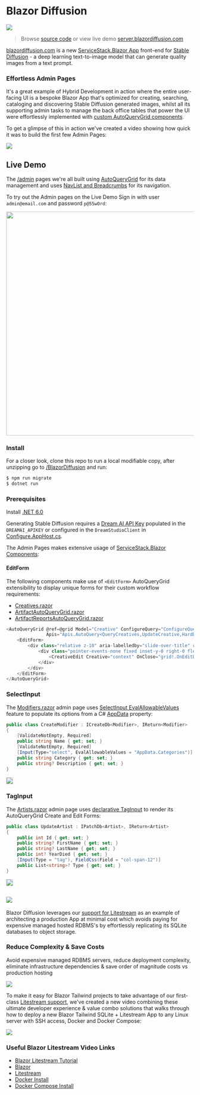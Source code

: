 # Blazor Diffusion 

[![](https://servicestack.net/images/whatsnew/v6.5/blazordiffusion.com_splash.png)](https://server.blazordiffusion.com)

> Browse [source code](https://github.com/NetCoreTemplates/blazor-server) or view live demo [server.blazordiffusion.com](https://server.blazordiffusion.com)

[blazordiffusion.com](https://blazordiffusion.com) is a new [ServiceStack.Blazor App](https://servicestack.net/blazor) front-end for [Stable Diffusion](https://stability.ai/blog/stable-diffusion-public-release) - a deep learning text-to-image model that can generate quality images from a text prompt. 

### Effortless Admin Pages

It's a great example of Hybrid Development in action where the entire user-facing UI is a bespoke Blazor App that's optimized for creating, searching, cataloging and discovering Stable Diffusion generated images, whilst all its supporting admin tasks to manage the back office tables that power the UI were effortlessly implemented with [custom AutoQueryGrid components](https://blazor-gallery.jamstacks.net/grid).

To get a glimpse of this in action we've created a video showing how quick it was to build the first few Admin Pages:

[![](https://i3.ytimg.com/vi/tt0ytzVVjEY/maxresdefault.jpg)](https://www.youtube.com/watch?v=tt0ytzVVjEY)

## Live Demo

The [/admin](https://github.com/NetCoreApps/BlazorDiffusion/tree/main/BlazorDiffusion/Pages/admin) pages we're all built using [AutoQueryGrid](https://blazor-gallery.jamstacks.net/grid) for its data management and uses [NavList and Breadcrumbs](https://blazor-gallery.jamstacks.net/gallery/navigation) for its navigation.

To try out the Admin pages on the Live Demo Sign in with user `admin@email.com` and password `p@55wOrd`:

<div class="flex justify-center">
    <a href="https://server.blazordiffusion.com/admin">
        <img src="https://github.com/ServiceStack/docs/raw/master/docs/images/blazor/blazordiffusion-admin-pages.png" style="width:600px">
    </a>
</div>

### Install

For a closer look, clone this repo to run a local modifiable copy, after unzipping go to [/BlazorDiffusion](https://github.com/NetCoreApps/BlazorDiffusion/tree/main/BlazorDiffusion) and run:

```bash
$ npm run migrate
$ dotnet run
```

### Prerequisites

Install [.NET 6.0](https://dotnet.microsoft.com/en-us/download/dotnet/6.0)

Generating Stable Diffusion requires a [Dream AI API Key](https://beta.dreamstudio.ai/membership?tab=apiKeys) populated in the `DREAMAI_APIKEY` or configured in 
the `DreamStudioClient` in [Configure.AppHost.cs](https://github.com/NetCoreApps/BlazorDiffusion/blob/main/BlazorDiffusion/Configure.AppHost.cs).

The Admin Pages makes extensive usage of [ServiceStack.Blazor Components](https://blazor-gallery.jamstacks.net):

#### EditForm

The following components make use of `<EditForm>` AutoQueryGrid extensibility to display unique forms for their custom workflow requirements:

 - [Creatives.razor](https://github.com/NetCoreApps/BlazorDiffusion/blob/main/BlazorDiffusion/Pages/admin/Creatives.razor)
 - [ArtifactAutoQueryGrid.razor](https://github.com/NetCoreApps/BlazorDiffusion/blob/main/BlazorDiffusion/Shared/admin/ArtifactAutoQueryGrid.razor)
 - [ArtifactReportsAutoQueryGrid.razor](https://github.com/NetCoreApps/BlazorDiffusion/blob/main/BlazorDiffusion/Shared/admin/ArtifactReportsAutoQueryGrid.razor)

```csharp
<AutoQueryGrid @ref=@grid Model="Creative" ConfigureQuery="ConfigureQuery"
               Apis="Apis.AutoQuery<QueryCreatives,UpdateCreative,HardDeleteCreative>()">
    <EditForm>
        <div class="relative z-10" aria-labelledby="slide-over-title" role="dialog" aria-modal="true">
            <div class="pointer-events-none fixed inset-y-0 right-0 flex max-w-full pl-10 sm:pl-16">
                <CreativeEdit Creative="context" OnClose="grid!.OnEditDone" />
            </div>
        </div>
    </EditForm>
</AutoQueryGrid>
```

### SelectInput

The [Modifiers.razor](https://github.com/NetCoreApps/BlazorDiffusion/blob/main/BlazorDiffusion/Pages/admin/Modifiers.razor) admin page uses 
[SelectInput EvalAllowableValues](https://github.com/NetCoreApps/BlazorDiffusion/blob/v0.1/BlazorDiffusion.ServiceModel/Creative.cs#L168-L187) feature to populate its options from a C# [AppData](https://github.com/NetCoreApps/BlazorDiffusion/blob/v0.1/BlazorDiffusion.ServiceModel/AppData.cs) property:

```csharp
public class CreateModifier : ICreateDb<Modifier>, IReturn<Modifier>
{
    [ValidateNotEmpty, Required]
    public string Name { get; set; }
    [ValidateNotEmpty, Required]
    [Input(Type="select", EvalAllowableValues = "AppData.Categories")]
    public string Category { get; set; }
    public string? Description { get; set; }
}
```

<div class="mt-8 flex justify-center">
    <img src="https://github.com/ServiceStack/docs/raw/master/docs/images/blazor/diffusion-CreateModifier.png" class="max-w-screen-md" style="border:1px solid #CACACA">
</div>

### TagInput

The [Artists.razor](https://github.com/NetCoreApps/BlazorDiffusion/blob/main/BlazorDiffusion/Pages/admin/Artists.razor) admin page uses [declarative TagInput](https://github.com/NetCoreApps/BlazorDiffusion/blob/v0.1/BlazorDiffusion.ServiceModel/Creative.cs#L122-L141) to render its AutoQueryGrid Create and Edit Forms:

```csharp
public class UpdateArtist : IPatchDb<Artist>, IReturn<Artist>
{
    public int Id { get; set; }
    public string? FirstName { get; set; }
    public string? LastName { get; set; }
    public int? YearDied { get; set; }
    [Input(Type = "tag"), FieldCss(Field = "col-span-12")]
    public List<string>? Type { get; set; }
}
```

<div class="my-8 flex justify-center">
    <img src="https://github.com/ServiceStack/docs/raw/master/docs/images/blazor/blazordiffusion-TagInput.png" class="max-w-screen-md" style="border:1px solid #CACACA">
</div>

<h2 id="litestream" class="mx-auto max-w-screen-md text-center py-8 border-none">
    <a href="https://litestream.io">
        <img src="https://github.com/ServiceStack/docs/raw/master/docs/images/litestream/logo.svg">
    </a>
</h2>

Blazor Diffusion leverages our [support for Litestream](https://docs.servicestack.net/ormlite/litestream) as an example of architecting a production App at minimal cost which avoids paying for expensive managed hosted RDBMS's by effortlessly replicating its SQLite databases to object storage.

<div class="mt-16 mx-auto max-w-7xl px-4">
    <div class="text-center">
        <h3 class="text-4xl tracking-tight font-extrabold text-gray-900 sm:text-5xl md:text-6xl">
            <span class="block xl:inline">Reduce Complexity &amp; Save Costs</span>
        </h3>
        <p class="mt-3 max-w-md mx-auto text-base text-gray-500 sm:text-lg md:mt-5 md:text-xl md:max-w-3xl">
            Avoid expensive managed RDBMS servers, reduce deployment complexity, eliminate 
            infrastructure dependencies & save order of magnitude costs vs production hosting
        </p>
    </div>
    <img src="https://github.com/ServiceStack/docs/raw/master/docs/images/litestream/litestream-costs.svg">
</div>

To make it easy for Blazor Tailwind projects to take advantage of our first-class [Litestream support](https://docs.servicestack.net/ormlite/litestream), we've created a new video combining these ultimate developer experience & value combo solutions that walks through how to deploy a new Blazor Tailwind SQLite + Litestream App to any Linux server with SSH access, Docker and Docker Compose:

[![](https://i3.ytimg.com/vi/fY50dWszpw4/maxresdefault.jpg)](https://www.youtube.com/watch?v=fY50dWszpw4)

### Useful Blazor Litestream Video Links

- [Blazor Litestream Tutorial](https://docs.servicestack.net/blazor-litestream)
- [Blazor](https://servicestack.net/blazor)
- [Litestream](https://servicestack.net/litestream)
- [Docker Install](https://docs.docker.com/engine/install/ubuntu/)
- [Docker Compose Install](https://docs.docker.com/compose/install/linux/#install-using-the-repository)


